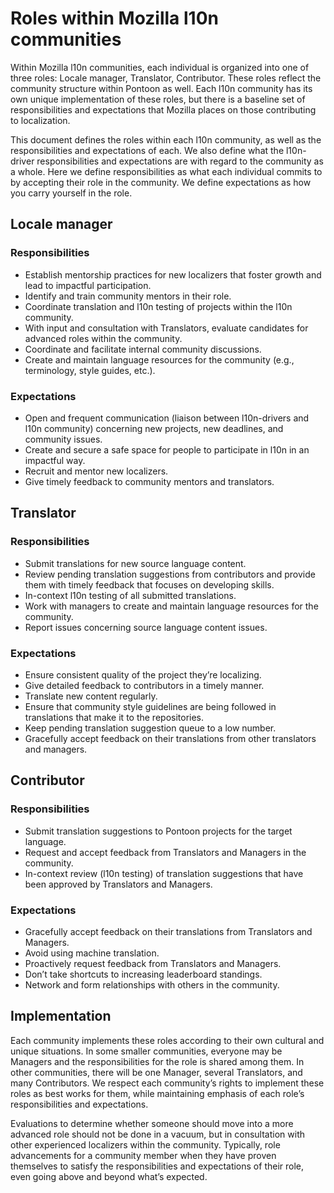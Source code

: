 # Roles within Mozilla l10n communities

Within Mozilla l10n communities, each individual is organized into one of three roles: Locale manager, Translator, Contributor. These roles reflect the community structure within Pontoon as well. Each l10n community has its own unique implementation of these roles, but there is a baseline set of responsibilities and expectations that Mozilla places on those contributing to localization.

This document defines the roles within each l10n community, as well as the responsibilities and expectations of each. We also define what the l10n-driver responsibilities and expectations are with regard to the community as a whole. Here we define responsibilities as what each individual commits to by accepting their role in the community. We define expectations as how you carry yourself in the role.

## Locale manager

### Responsibilities

* Establish mentorship practices for new localizers that foster growth and lead to impactful participation.
* Identify and train community mentors in their role.
* Coordinate translation and l10n testing of projects within the l10n community.
* With input and consultation with Translators, evaluate candidates for advanced roles within the community.
* Coordinate and facilitate internal community discussions.
* Create and maintain language resources for the community (e.g., terminology, style guides, etc.).

### Expectations

* Open and frequent communication (liaison between l10n-drivers and l10n community) concerning new projects, new deadlines, and community issues.
* Create and secure a safe space for people to participate in l10n in an impactful way.
* Recruit and mentor new localizers.
* Give timely feedback to community mentors and translators.

## Translator

### Responsibilities

* Submit translations for new source language content.
* Review pending translation suggestions from contributors and provide them with timely feedback that focuses on developing skills.
* In-context l10n testing of all submitted translations.
* Work with managers to create and maintain language resources for the community.
* Report issues concerning source language content issues.

### Expectations

* Ensure consistent quality of the project they’re localizing.
* Give detailed feedback to contributors in a timely manner.
* Translate new content regularly.
* Ensure that community style guidelines are being followed in translations that make it to the repositories.
* Keep pending translation suggestion queue to a low number.
* Gracefully accept feedback on their translations from other translators and managers.

## Contributor

### Responsibilities

* Submit translation suggestions to Pontoon projects for the target language.
* Request and accept feedback from Translators and Managers in the community.
* In-context review (l10n testing) of translation suggestions that have been approved by Translators and Managers.

### Expectations

* Gracefully accept feedback on their translations from Translators and Managers.
* Avoid using machine translation.
* Proactively request feedback from Translators and Managers.
* Don’t take shortcuts to increasing leaderboard standings.
* Network and form relationships with others in the community.

## Implementation

Each community implements these roles according to their own cultural and unique situations. In some smaller communities, everyone may be Managers and the responsibilities for the role is shared among them. In other communities, there will be one Manager, several Translators, and many Contributors. We respect each community’s rights to implement these roles as best works for them, while maintaining emphasis of each role’s responsibilities and expectations.

Evaluations to determine whether someone should move into a more advanced role should not be done in a vacuum, but in consultation with other experienced localizers within the community. Typically, role advancements for a community member when they have proven themselves to satisfy the responsibilities and expectations of their role, even going above and beyond what’s expected.
